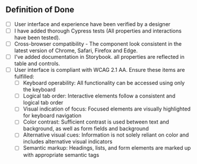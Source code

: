 ## Definition of Done
- [ ] User interface and experience have been verified by a designer
- [ ] I have added thorough Cypress tests (All properties and interactions have been tested).
- [ ] Cross-browser compatibility - The component look consistent in the latest version of Chrome, Safari, Firefox and Edge.
- [ ] I've added documentation in Storybook. all properties are reflected in table and controls.
- [ ] User interface is compliant with WCAG 2.1 AA. Ensure these items are fulfilled:
    - [ ] Keyboard operability: All functionality can be accessed using only the keyboard
    - [ ] Logical tab order: Interactive elements follow a consistent and logical tab order
    - [ ] Visual indication of focus: Focused elements are visually highlighted for keyboard navigation
    - [ ] Color contrast: Sufficient contrast is used between text and background, as well as form fields and background
    - [ ] Alternative visual cues: Information is not solely reliant on color and includes alternative visual indicators
    - [ ] Semantic markup: Headings, lists, and form elements are marked up with appropriate semantic tags
